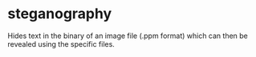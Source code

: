 # steganography
Hides text in the binary of an image file (.ppm format) which can then be revealed using the specific files.
